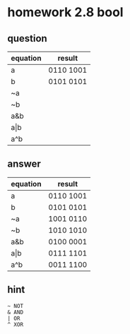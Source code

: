 # homework 2.8 bool

## question

equation|result
---     |---
a       |0110 1001
b       |0101 0101
~a      ||
~b      ||
a&b     ||
a&#124;b||
a^b     ||

## answer

equation|result
---     |---
a       |0110 1001
b       |0101 0101
~a      |1001 0110
~b      |1010 1010
a&b     |0100 0001
a&#124;b|0111 1101
a^b     |0011 1100

## hint

```
~ NOT
& AND
| OR
^ XOR
```